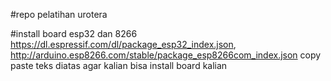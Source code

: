 #repo pelatihan urotera

#install board esp32 dan 8266
https://dl.espressif.com/dl/package_esp32_index.json, http://arduino.esp8266.com/stable/package_esp8266com_index.json
copy paste teks diatas agar kalian bisa install board kalian


